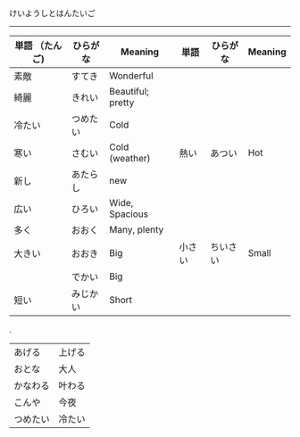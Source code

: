 けいようしとはんたいご

---

| 単語 （たんご) | ひらがな | Meaning | 単語 | ひらがな | Meaning |
| ---- | ---- | ---- | ---- | ---- | ---- |
| 素敵 | すてき | Wonderful |  |  |  |
| 綺麗 | きれい | Beautiful; pretty |  |  |  |
| 冷たい | つめたい | Cold |  |  |  |
| 寒い | さむい | Cold (weather) | 熱い | あつい | Hot |
| 新し | あたらし | new |  |  |  |
| 広い | ひろい | Wide, Spacious |  |  |  |
| 多く | おおく | Many, plenty |  |  |  |
| 大きい | おおき | Big | 小さい | ちいさい | Small |
|  | でかい | Big |  |  |  |
| 短い | みじかい | Short |  |  |  |
.

|   |   |
|---|---|
|あげる|上げる|
|おとな|大人|
|かなわる|叶わる|
|こんや |今夜|
|つめたい|冷たい|


